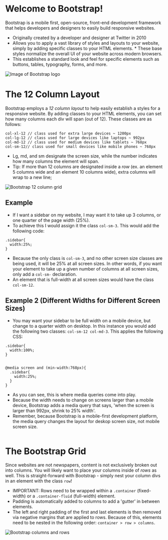 
# Welcome to Bootstrap!

Bootstrap is a mobile first, open-source, front-end development framework that helps developers and designers to easily build responsive websites. 

* Originally created by a developer and designer at Twitter in 2010 
* Allows you to apply a vast library of styles and layouts to your website, simply by adding specific classes to your HTML elements. * These base styles normalize the overall UI of your website across modern browsers.
* This establishes a standard look and feel for specific elements such as buttons, tables, typography, forms, and more. 

![Image of Bootstrap logo](https://www.vectorlogo.zone/logos/getbootstrap/getbootstrap-card.png "Bootstrap Logo")

# The 12 Column Layout

Bootstrap employs a *12 column layout* to help easily establish a styles for a responsive website. By adding classes to your HTML elements, you can set how many columns each div will span (out of 12). These classes are as follows:

```
col-xl-12 // class used for extra large devices ~ 1200px
col-lg-12 // class used for large devices like laptops ~ 992px
col-md-12 // class used for medium devices like tablets ~ 768px
col-sm-12// class used for small devices like mobile phones ~ 768px
```

* Lg, md, and sm designate the screen size, while the number indicates how many columns the element will span. 
* Tip: If more than 12 columns are designated inside a *row* (ex. an element 5 columns wide and an element 10 columns wide), extra columns will wrap to a new line;

![Bootstrap 12 column grid](https://mobomo.s3.amazonaws.com/uploads/2017/09/BlogArticle-BootstrapGrid.png "Bootstrap Grid System")

## Example

* If I want a sidebar on my website, I may want it to take up 3 columns, or one quarter of the page width (25%). 
* To achieve this I would assign it the class `col-sm-3`. This would add the following code:

```
.sidebar{
  width:25%;
}

```

* Because the only class is `col-sm-3`, and no other screen size classes are being used, it will be 25% at all screen sizes. In other words, if you want your element to take up a given number of columns at all screen sizes, only add a `col-sm-` declaration. 
* An element that is full-width at all screen sizes would have the class `col-sm-12`.

## Example 2 (Different Widths for Different Screen Sizes)

* You may want your sidebar to be full width on a mobile device, but change to a quarter width on desktop. In this instance you would add the following two classes: `col-sm-12 col-md-3`. This applies the following CSS:

```
.sidebar{
  width:100%;
}


@media screen and (min-width:768px){
  .sidebar{
    width:25%;
  }
}
```

* As you can see, this is where media queries come into play. 
* Because the width needs to change on screens larger than a mobile device, Bootstrap adds a media query that says, 'when the screen is larger than 992px, shrink to 25% width'. 
* Remember, because Bootstrap is a mobile-first development platform, the media query changes the layout for deskop screen size, not mobile screen size.

<IMG OF BOOTSTRAP SIDEBAR>

# The Bootstrap Grid

Since websites are not newspapers, content is not exclusively broken out into columns. You will likely want to place your columns inside of *rows* as well. This is straight-forward with Bootstrap - simply nest your column divs in an element with the class `row`! 

* IMPORTANT: Rows need to be wrapped within a `.container` (fixed-width) or a `.container-fluid` (full-width) element.
* Padding is automatically added to columns to add a 'gutter' in between elements. 
* The left and right padding of the first and last elements is then removed via negative margins that are applied to rows. Because of this, elements need to be nested in the following order: `container > row > columns`.


![Bootstrap columns and rows](https://i.imgur.com/FaYuui8.png "Bootstrap Rows")

